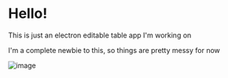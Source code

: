 # Hello!

This is just an electron editable table app I'm working on

I'm a complete newbie to this, so things are pretty messy for now

![image](https://user-images.githubusercontent.com/60787559/197583946-8e569373-7334-4ab8-bef5-98097532a931.png)

